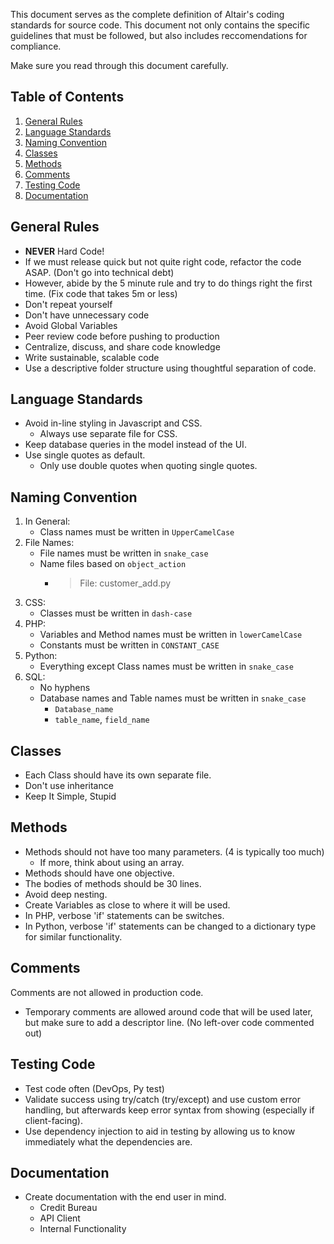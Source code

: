 This document serves as the complete definition of Altair's coding standards 
for source code. This document not only contains the specific guidelines that must be followed,
but also includes reccomendations for compliance.

Make sure you read through this document carefully.

## Table of Contents

1. [General Rules](#general-rules)
2. [Language Standards](#language-standards)
3. [Naming Convention](#naming-convention)
4. [Classes](#classes)
5. [Methods](#methods)
6. [Comments](#comments)
7. [Testing Code](#testing-code)
8. [Documentation](#documentation)

## General Rules

- **NEVER** Hard Code!
- If we must release quick but not quite right code, refactor the code ASAP. (Don't go into technical debt)
- However, abide by the 5 minute rule and try to do things right the first time. (Fix code that takes 5m or less)
- Don't repeat yourself
- Don't have unnecessary code
- Avoid Global Variables
- Peer review code before pushing to production
- Centralize, discuss, and share code knowledge
- Write sustainable, scalable code
- Use a descriptive folder structure using thoughtful separation of code.

## Language Standards

- Avoid in-line styling in Javascript and CSS.
  - Always use separate file for CSS.
- Keep database queries in the model instead of the UI.
- Use single quotes as default.
  - Only use double quotes when quoting single quotes.

## Naming Convention

1. In General:
   - Class names must be written in `UpperCamelCase`
2. File Names:
   - File names must be written in `snake_case`
   - Name files based on `object_action`
     - > File: customer_add.py
3. CSS:
   - Classes must be written in `dash-case`
4. PHP:
   - Variables and Method names must be written in `lowerCamelCase`
   - Constants must be written in `CONSTANT_CASE`
5. Python:
   - Everything except Class names must be written in `snake_case`
6. SQL:
   - No hyphens
   - Database names and Table names must be written in `snake_case`
     - `Database_name`
     - `table_name`, `field_name`

## Classes

- Each Class should have its own separate file.
- Don't use inheritance
- Keep It Simple, Stupid

## Methods

- Methods should not have too many parameters. (4 is typically too much)
  - If more, think about using an array.
- Methods should have one objective.
- The bodies of methods should be 30 lines.
- Avoid deep nesting.
- Create Variables as close to where it will be used.
- In PHP, verbose 'if' statements can be switches.
- In Python, verbose 'if' statements can be changed to a dictionary type for similar functionality.

## Comments

Comments are not allowed in production code.
  - Temporary comments are allowed around code that will be used later, but make sure to add a descriptor line. (No left-over code commented out)

## Testing Code

- Test code often (DevOps, Py test)
- Validate success using try/catch (try/except) and use custom error handling, but afterwards keep error syntax from showing (especially if client-facing).
- Use dependency injection to aid in testing by allowing us to know immediately what the dependencies are.

## Documentation

- Create documentation with the end user in mind.
  - Credit Bureau
  - API Client
  - Internal Functionality
